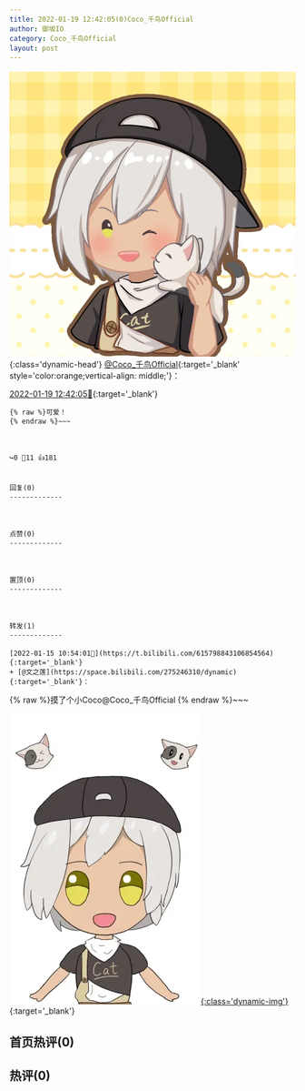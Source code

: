 ```yaml
---
title: 2022-01-19 12:42:05(0)Coco_千鸟Official
author: 御坂IO
category: Coco_千鸟Official
layout: post
---
```


![img](/images/85e485bc0dbd0cde4d15f24d7cffe9704618ad10.jpg){:class='dynamic-head'}
[@Coco_千鸟Official](https://space.bilibili.com/1891728206/dynamic){:target='_blank' style='color:orange;vertical-align: middle;'}：

[2022-01-19 12:42:05🔗](https://t.bilibili.com/617311032366517564){:target='_blank'}

~~~
{% raw %}可爱！
{% endraw %}~~~



↪️0 💬11 👍181


回复(0)
-------------



点赞(0)
-------------



置顶(0)
-------------



转发(1)
-------------

[2022-01-15 10:54:01🔗](https://t.bilibili.com/615798843106854564){:target='_blank'}
+ [@文之莲](https://space.bilibili.com/275246310/dynamic){:target='_blank'}：
~~~
{% raw %}摸了个小Coco@Coco_千鸟Official 
{% endraw %}~~~


[![img](/images/305760143e3c5b2caef0dbe23c6094331a1512e0.gif){:class='dynamic-img'}](/images/305760143e3c5b2caef0dbe23c6094331a1512e0.gif){:target='_blank'}




首页热评(0)
-------------



热评(0)
-------------



